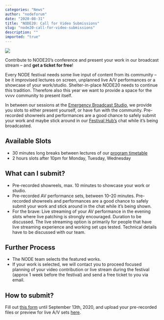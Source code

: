 ```yaml
---
categories: "News"
author: "nodeforum"
date: "2020-08-31"
title: "NODE20: Call for Video Submissions"
slug: "node20-call-for-video-submissions"
description: ""
imported: "true"
---
```



![](vvvv_website_02.png) 

Contribute to NODE20’s conference and present your work in our broadcast stream – and **get a ticket for free**!

Every NODE festival needs some live input of content from its community – be it improvised lectures on screen, unplanned live A/V performances or a showcase of your work/studio. Shelter-in-place NODE20 needs to continue this tradition. Therefore also this year we want to provide a space for the vvvv community to present itself.

In between our sessions at the [Emergency Broadcast Studio](https://20.nodeforum.org/program/conference/), we provide you slots to either present yourself, or have fun with the community. Pre-recorded showreels and performances are a good chance to safely submit your work and maybe stick around in our [Festival Hub’s](https://20.nodeforum.org/festival-hub/) chat while it’s being broadcasted.

## Available Slots
* 30 minutes long breaks between lectures of our [program timetable](https://20.nodeforum.org/program/)
* 2 hours slots after 10pm for Monday, Tuesday, Wednesday


## What can I submit?
* Pre-recorded showreels, max. 10 minutes to showcase your work or studio.
* Pre-recorded AV performance sets, between 10–20 minutes. Pre-recorded showreels and performances are a good chance to safely submit your work and stick around in the chat while it’s being shown.
* For the brave: Live streaming of your AV performance in the evening slots where live patching is strongly encouraged. Duration to be discussed. The live streaming option is primarily for people that have live streaming experience and working set ups tested. Technical details have to be discussed with our team. 

## Further Process
* The NODE team selects the featured works.
* If your work is selected, we will contact you to proceed focused planning of your video contribution or live stream during the festival (approx 1 week before the festival) and send a free ticket to you via email.

## How to submit?
Fill out [this form](https://docs.google.com/forms/d/17vvnkY-1KmF4fvLKkl4gzCYw6dYyXOQOAiAwLgfpnD8/edit) until  September 13th, 2020, and upload your pre-recorded files or preview for live A/V sets [here](http://submit.nodeforum.org/index.php/s/RefbBq4KS6XZPJr).
